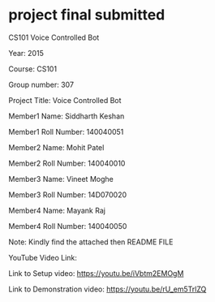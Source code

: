 # project final submitted

CS101 Voice Controlled Bot

Year: 2015

Course: CS101

Group number: 307

Project Title: Voice Controlled Bot

Member1 Name: Siddharth Keshan

Member1 Roll Number: 140040051

Member2 Name: Mohit Patel

Member2 Roll Number: 140040010

Member3 Name: Vineet Moghe

Member3 Roll Number: 14D070020

Member4 Name: Mayank Raj 

Member4 Roll Number: 140040050

Note: Kindly find the attached then README FILE

YouTube Video Link:  

Link to Setup video: https://youtu.be/iVbtm2EMOgM

Link to Demonstration video: https://youtu.be/rU_em5TrlZQ
